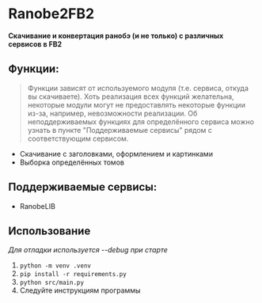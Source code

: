 # Ranobe2FB2
**Скачивание и конвертация ранобэ (и не только) с различных сервисов в FB2**
## Функции:
> Функции зависят от используемого модуля (т.е. сервиса, откуда вы скачиваете). Хоть реализация всех функций желательна, некоторые модули могут не предоставлять некоторые функции из-за, например, невозможности реализации. Об неподдерживаемых функциях для определённого сервиса можно узнать в пункте "Поддерживаемые сервисы" рядом с соответствующим сервисом.
- Скачивание с заголовками, оформлением и картинками
- Выборка определённых томов
## Поддерживаемые сервисы:
- RanobeLIB
## Использование
*Для отладки используется --debug при старте*
1. `python -m venv .venv`
2. `pip install -r requirements.py`
3. `python src/main.py`
4. Следуйте инструкциям программы